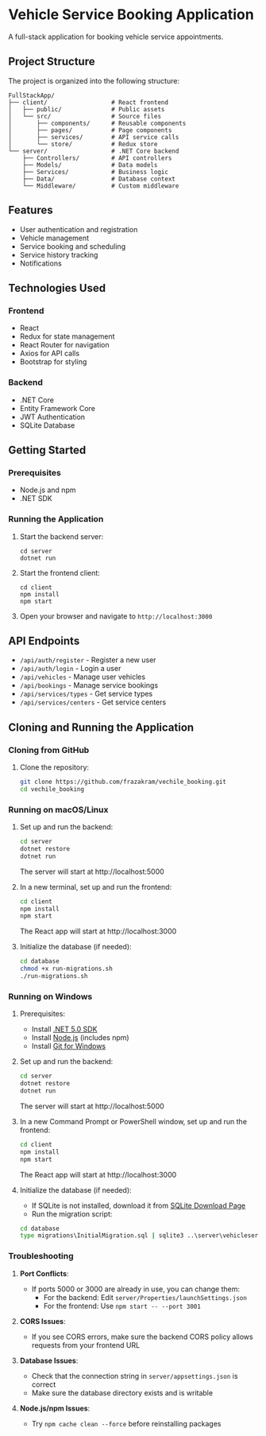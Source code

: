 # Vehicle Service Booking Application

A full-stack application for booking vehicle service appointments.

## Project Structure

The project is organized into the following structure:

```
FullStackApp/
├── client/                  # React frontend
│   ├── public/              # Public assets
│   └── src/                 # Source files
│       ├── components/      # Reusable components
│       ├── pages/           # Page components
│       ├── services/        # API service calls
│       └── store/           # Redux store
└── server/                  # .NET Core backend
    ├── Controllers/         # API controllers
    ├── Models/              # Data models
    ├── Services/            # Business logic
    ├── Data/                # Database context
    └── Middleware/          # Custom middleware
```

## Features

- User authentication and registration
- Vehicle management
- Service booking and scheduling
- Service history tracking
- Notifications

## Technologies Used

### Frontend
- React
- Redux for state management
- React Router for navigation
- Axios for API calls
- Bootstrap for styling

### Backend
- .NET Core
- Entity Framework Core
- JWT Authentication
- SQLite Database

## Getting Started

### Prerequisites
- Node.js and npm
- .NET SDK

### Running the Application

1. Start the backend server:
   ```
   cd server
   dotnet run
   ```

2. Start the frontend client:
   ```
   cd client
   npm install
   npm start
   ```

3. Open your browser and navigate to `http://localhost:3000`

## API Endpoints

- `/api/auth/register` - Register a new user
- `/api/auth/login` - Login a user
- `/api/vehicles` - Manage user vehicles
- `/api/bookings` - Manage service bookings
- `/api/services/types` - Get service types
- `/api/services/centers` - Get service centers

## Cloning and Running the Application

### Cloning from GitHub

1. Clone the repository:
   ```bash
   git clone https://github.com/frazakram/vechile_booking.git
   cd vechile_booking
   ```

### Running on macOS/Linux

1. Set up and run the backend:
   ```bash
   cd server
   dotnet restore
   dotnet run
   ```
   The server will start at http://localhost:5000

2. In a new terminal, set up and run the frontend:
   ```bash
   cd client
   npm install
   npm start
   ```
   The React app will start at http://localhost:3000

3. Initialize the database (if needed):
   ```bash
   cd database
   chmod +x run-migrations.sh
   ./run-migrations.sh
   ```

### Running on Windows

1. Prerequisites:
   - Install [.NET 5.0 SDK](https://dotnet.microsoft.com/download/dotnet/5.0)
   - Install [Node.js](https://nodejs.org/) (includes npm)
   - Install [Git for Windows](https://git-scm.com/download/win)

2. Set up and run the backend:
   ```cmd
   cd server
   dotnet restore
   dotnet run
   ```
   The server will start at http://localhost:5000

3. In a new Command Prompt or PowerShell window, set up and run the frontend:
   ```cmd
   cd client
   npm install
   npm start
   ```
   The React app will start at http://localhost:3000

4. Initialize the database (if needed):
   - If SQLite is not installed, download it from [SQLite Download Page](https://www.sqlite.org/download.html)
   - Run the migration script:
   ```cmd
   cd database
   type migrations\InitialMigration.sql | sqlite3 ..\server\vehicleservice.db
   ```

### Troubleshooting

1. **Port Conflicts**:
   - If ports 5000 or 3000 are already in use, you can change them:
     - For the backend: Edit `server/Properties/launchSettings.json`
     - For the frontend: Use `npm start -- --port 3001`

2. **CORS Issues**:
   - If you see CORS errors, make sure the backend CORS policy allows requests from your frontend URL

3. **Database Issues**:
   - Check that the connection string in `server/appsettings.json` is correct
   - Make sure the database directory exists and is writable

4. **Node.js/npm Issues**:
   - Try `npm cache clean --force` before reinstalling packages
